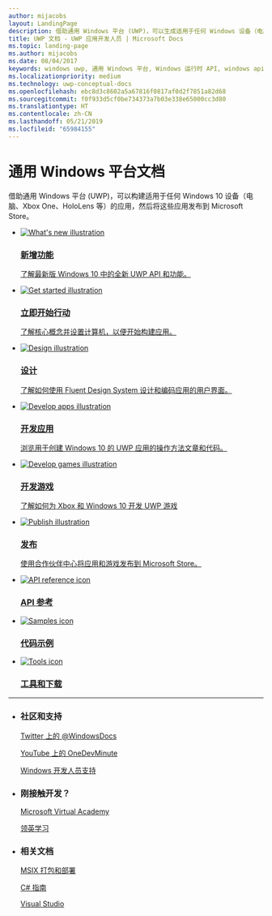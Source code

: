 ```yaml
---
author: mijacobs
layout: LandingPage
description: 借助通用 Windows 平台 (UWP)，可以生成适用于任何 Windows 设备（电脑、手机、Xbox One、HoloLens 以及其他设备）的应用，然后将这些应用发布到 Store。
title: UWP 文档 - UWP 应用开发人员 | Microsoft Docs
ms.topic: landing-page
ms.author: mijacobs
ms.date: 08/04/2017
keywords: windows uwp, 通用 Windows 平台, Windows 运行时 API, windows api, windows api 参考, winrt api, uwp api, uwp api 参考, 开发 uwp, 设计 uwp, 发布 uwp
ms.localizationpriority: medium
ms.technology: uwp-conceptual-docs
ms.openlocfilehash: ebc8d3c8602a5a67816f0817af0d2f7851a82d68
ms.sourcegitcommit: f0f933d5cf0be734373a7b03e338e65000cc3d80
ms.translationtype: HT
ms.contentlocale: zh-CN
ms.lasthandoff: 05/21/2019
ms.locfileid: "65984155"
---
```

# <a name="universal-windows-platform-documentation"></a>通用 Windows 平台文档

借助通用 Windows 平台 (UWP)，可以构建适用于任何 Windows 10 设备（电脑、Xbox One、HoloLens 等）的应用，然后将这些应用发布到 Microsoft Store。

<ul class="cardsK panelContent">
    <li>
      <a href="https://docs.microsoft.com/windows/uwp/whats-new/windows-10-version-latest">
        <div class="cardSize">
            <div class="cardPadding">
                <div class="card">
                    <div class="cardImageOuter">
                        <div class="cardImage bgdAccent1">
                            <img src="/media/illustrations/ms365enterprise-partner-news-2.svg?branch=master" alt="What's new illustration" data-linktype="external" class="x-hidden-focus">
                        </div>
                    </div>
                    <div class="cardText">
                        <h3>新增功能</h3>
                        <p></p>了解最新版 Windows 10 中的全新 UWP API 和功能。</p>
                    </div>
                </div>
            </div>
        </div>
      </a>
    </li>
    <li>
      <a href="get-started/index.md">
        <div class="cardSize">
            <div class="cardPadding">
                <div class="card">
                    <div class="cardImageOuter">
                        <div class="cardImage bgdAccent1">
                            <img src="/media/illustrations/biztalk-get-started-get-started.svg?branch=master" alt="Get started illustration" data-linktype="external" class="x-hidden-focus">
                        </div>
                    </div>
                    <div class="cardText">
                        <h3>立即开始行动</h3>
                        <p></p>了解核心概念并设置计算机，以便开始构建应用。</p>
                    </div>
                </div>
            </div>
        </div>
      </a>
    </li>
    <li>
      <a href="design/index.md">
        <div class="cardSize">
            <div class="cardPadding">
                <div class="card">
                    <div class="cardImageOuter">
                        <div class="cardImage bgdAccent1">
                            <img src="/media/illustrations/sql-database-develop.svg?branch=master" alt="Design illustration" data-linktype="external" class="x-hidden-focus">
                        </div>
                    </div>
                    <div class="cardText">
                    <h3>设计</h3>
                    <p>了解如何使用 Fluent Design System 设计和编码应用的用户界面。</p>
                  </div>
                </div>
            </div>
        </div>
      </a>
    </li>
</ul>
<ul class="cardsK panelContent">
    <li>
      <a href="develop/index.md">
        <div class="cardSize">
            <div class="cardPadding">
                <div class="card">
                    <div class="cardImageOuter">
                        <div class="cardImage bgdAccent1">
                            <img src="/media/illustrations/dynamics-training.svg?branch=master" alt="Develop apps illustration" data-linktype="external" class="x-hidden-focus">
                        </div>
                    </div>
                    <div class="cardText">
                        <h3>开发应用</h3>
                        <p></p>浏览用于创建 Windows 10 的 UWP 应用的操作方法文章和代码。</p>
                    </div>
                </div>
            </div>
        </div>
      </a>
    </li>
    <li>
      <a href="gaming/getting-started.md">
        <div class="cardSize">
            <div class="cardPadding">
                <div class="card">
                    <div class="cardImageOuter">
                        <div class="cardImage bgdAccent1">
                            <img src="/media/illustrations/biztalk-get-started-scenarios.svg?branch=master" alt="Develop games illustration" data-linktype="external" class="x-hidden-focus">
                        </div>
                    </div>
                    <div class="cardText">
                        <h3>开发游戏</h3>
                        <p></p>了解如何为 Xbox 和 Windows 10 开发 UWP 游戏</p>
                    </div>
                </div>
            </div>
        </div>
      </a>
    </li>
    <li>
      <a href="publish/index.md">
        <div class="cardSize">
            <div class="cardPadding">
                <div class="card">
                    <div class="cardImageOuter">
                        <div class="cardImage bgdAccent1">
                            <img src="/media/illustrations/teams-fast-track.svg?branch=master" alt="Publish illustration" data-linktype="external" class="x-hidden-focus">
                        </div>
                    </div>
                    <div class="cardText">
                    <h3>发布</h3>
                    <p>使用合作伙伴中心将应用和游戏发布到 Microsoft Store。</p>
                  </div>
                </div>
            </div>
        </div>
      </a>
    </li>
</ul>
    <ul class="cardsY panelContent featuredContent">
       <li>
            <a href="https://docs.microsoft.com/uwp/">
                <div class="cardSize">
                    <div class="cardPadding">
                        <div class="card">
                            <div class="cardImageOuter">
                                <div class="cardImage">
                                    <img data-hoverimage="/media/common/i_api-reference.svg?branch=master" src="/media/common/i_api-reference.svg?branch=master" alt="API reference icon" />
                                </div>
                            </div>
                            <div class="cardText">
                                <h3>API 参考</h3>
                            </div>
                        </div>
                    </div>
                </div>
            </a>
        </li>
       <li>
            <a href="https://developer.microsoft.com/windows/samples">
                <div class="cardSize">
                    <div class="cardPadding">
                        <div class="card">
                            <div class="cardImageOuter">
                                <div class="cardImage">
                                    <img data-hoverimage="/media/common/i_code-samples.svg?branch=master" src="/media/common/i_code-samples.svg?branch=master" alt="Samples icon" />
                                </div>
                            </div>
                            <div class="cardText">
                                <h3>代码示例</h3>
                            </div>
                        </div>
                    </div>
                </div>
            </a>
        </li>
        <li>
            <a href="https://developer.microsoft.com/windows/downloads">
                <div class="cardSize">
                    <div class="cardPadding">
                        <div class="card">
                            <div class="cardImageOuter">
                                <div class="cardImage">
                                    <img data-hoverimage="/media/common/i_tools.svg?branch=master" src="/media/common/i_tools.svg?branch=master" alt="Tools icon" />
                                </div>
                            </div>
                            <div class="cardText">
                                <h3>工具和下载</h3>
                            </div>
                        </div>
                    </div>
                </div>
            </a>
        </li>
    </ul>
</div>
<hr />
<ul class="panelContent cardsW">
    <li>
        <div class="cardSize">
            <div class="cardPadding">
                <div class="card">
                    <div class="cardText">
                        <h3>社区和支持</h3>
                        <p><a href="https://twitter.com/WindowsDocs">Twitter 上的 @WindowsDocs</a></p>
                        <p><a href="https://aka.ms/OneDevMinute">YouTube 上的 OneDevMinute</a></p>
                        <p><a href="https://developer.microsoft.com/windows/support">Windows 开发人员支持</a></p>
                        </div>
                    </div>
                </div>
            </div>
    </li>
    <li>
        <div class="cardSize">
            <div class="cardPadding">
                <div class="card">
                    <div class="cardText">
                        <h3>刚接触开发？</h3>
                        <p><a href="//mva.microsoft.com/training-topics/c-app-development">Microsoft Virtual Academy</a></p>
                        <p><a href="//www.linkedin.com/learning/learning-universal-windows-app-development/welcome">领英学习</a></p>
                        </div>
                    </div>
                </div>
            </div>
    </li>
    <li>
        <div class="cardSize">
            <div class="cardPadding">
                <div class="card">
                    <div class="cardText">
                        <h3>相关文档</h3>
                        <p><a href="/windows/msix/desktop/desktop-to-uwp-root">MSIX 打包和部署</a></p>
                        <p><a href="https://docs.microsoft.com/dotnet/csharp/index">C# 指南</a></p>
                        <p><a href="https://docs.microsoft.com/visualstudio/ide/">Visual Studio</a></p>
                    </div>
                </div>
            </div>
        </div>
    </li>
</ul>